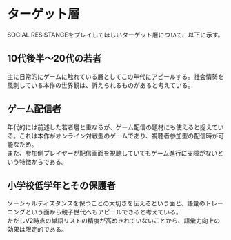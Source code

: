 # ターゲット層

SOCIAL RESISTANCEをプレイしてほしいターゲット層について、以下に示す。

## 10代後半～20代の若者

主に日常的にゲームに触れている層としてこの年代にアピールする。社会情勢を風刺している本作の世界観は、訴えられるものがあると考えている。

## ゲーム配信者

年代的には前述した若者層と重なるが、ゲーム配信の題材にも使えると捉えている。これは本作がオンライン対戦型のゲームであり、視聴者参加型の配信時が可能なため。  
また、参加側プレイヤーが配信画面を視聴していてもゲーム進行に支障がないという特徴からである。

## 小学校低学年とその保護者

ソーシャルディスタンスを保つことの大切さを伝えるという面と、語彙のトレーニングという面から親子世代へもアピールできると考えている。  
ただしV2時点の単語リストの精度が高めきれていないことから、語彙力向上の効果は限定的である。
